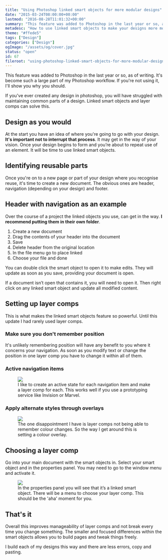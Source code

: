 ```yaml
---
title: "Using Photoshop linked smart objects for more modular designs"
date: "2015-03-24T08:00:00+00:00"
lastmod: "2016-08-28T11:01:32+00:00"
summary: "This feature was added to Photoshop in the last year or so, as of writing. I aim to show you how it will make your PSDs more manageable. It’s become such a large part of my Photoshop workflow. If you’re not using it, this post will definitely make you want to."
metadesc: "How to use linked smart objects to make your designs more modular and easy to update."
theme: "#ffede5"
tags: ["Design"]
categories: ["Design"]
ogImage: "/assets/og/cover.jpg"
status: "open"
id: 67
fileroot: "using-photoshop-linked-smart-objects-for-more-modular-designs"
---
```


This feature was added to Photoshop in the last year or so, as of writing. It's become such a large part of my Photoshop workflow. If you're not using it, I'll show you why you should. 

If you've ever created any design in photoshop, you will have struggled with maintaining common parts of a design. Linked smart objects and layer comps can solve this.

## Design as you would
At the start you have an idea of where you're going to go with your design. **It's important not to interrupt that process**. It may get in the way of your vision. Once your design begins to form and you’re about to repeat use of an element. It will be time to use linked smart objects.

## Identifying reusable parts
Once you're on to a new page or part of your design where you recognise reuse, it's time to create a new document. The obvious ones are header, navigation (depending on your design) and footer.

## Header with navigation as an example
Over the course of a project the linked objects you use, can get in the way. **I recommend putting them in their own folder**. 

1. Create a new document
2. Drag the contents of your header into the document
3. Save
4. Delete header from the original location
5. In the file menu go to place linked
6. Choose your file and done

You can double click the smart object to open it to make edits. They will update as soon as you save, providing your document is open.

If a document isn’t open that contains it, you will need to open it. Then right click on any linked smart object and update all modified content.

## Setting up layer comps
This is what makes the linked smart objects feature so powerful. Until this update I had rarely used layer comps. 

### Make sure you don't remember position
It's unlikely remembering position will have any benefit to you where it concerns your navigation. As soon as you modify text or change the position in one layer comp you have to change it within all of them.

### Active navigation items
<figure>
<Image src="/static/images/blog/create-layer-comp.png" width={738} height={492} />
<figcaption>
I like to create an active state for each navigation item and make a layer comp for each. This works well if you use a prototyping service like Invision or Marvel.
</figcaption>
</figure>

### Apply alternate styles through overlays

<figure>
<Image src="/static/images/blog/layers-with-overlays.png" width={738} height={492} />
<figcaption>
The one disappointment I have is layer comps not being able to remember colour changes. So the way I get around this is setting a colour overlay.
</figcaption>
</figure>

## Choosing a layer comp
Go into your main document with the smart objects in. Select your smart object and in the properties panel. You may need to go to the window menu and activate it.

<figure>
<Image src="/static/images/blog/properties-comp-chosen.png" width={738} height={492} />
<figcaption>
In the properties panel you will see that it’s a linked smart object. There will be a menu to choose your layer comp. This should be the 'aha' moment for you.
</figcaption>
</figure>

## That's it
Overall this improves manageability of layer comps and not break every time you change something. The smaller and focused differences within the smart objects allows you to build pages and tweak things freely.

I build each of my designs this way and there are less errors, copy and pasting.